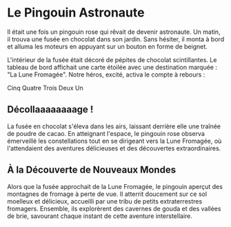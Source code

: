 # Le Pingouin Astronaute

Il était une fois un pingouin rose qui rêvait de devenir astronaute. Un matin, il trouva une fusée en chocolat dans son jardin. Sans hésiter, il monta à bord et alluma les moteurs en appuyant sur un bouton en forme de beignet.

L'intérieur de la fusée était décoré de pépites de chocolat scintillantes. Le tableau de bord affichait une carte étoilée avec une destination marquée : "La Lune Fromagée". Notre héros, excité, activa le compte à rebours :

Cinq
Quatre
Trois
Deux
Un

## Décollaaaaaaaage !

La fusée en chocolat s'éleva dans les airs, laissant derrière elle une traînée de poudre de cacao. En atteignant l'espace, le pingouin rose observa émerveillé les constellations tout en se dirigeant vers la Lune Fromagée, où l'attendaient des aventures délicieuses et des découvertes extraordinaires.

## À la Découverte de Nouveaux Mondes

Alors que la fusée approchait de la Lune Fromagée, le pingouin aperçut des montagnes de fromage à perte de vue. Il atterrit doucement sur ce sol moelleux et délicieux, accueilli par une tribu de petits extraterrestres fromagers. Ensemble, ils explorèrent des cavernes de gouda et des vallées de brie, savourant chaque instant de cette aventure interstellaire.